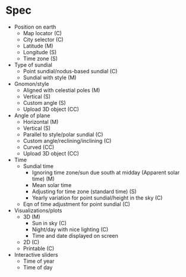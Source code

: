# Spec

- Position on earth
    - Map locator (C)
    - City selector (C)
    - Latitude (M)
    - Longitude (S)
    - Time zone (S)
- Type of sundial
    - Point sundial/nodus-based sundial (C)
    - Sundial with style (M)
- Gnomon/style
    - Aligned with celestial poles (M)
    - Vertical (S)
    - Custom angle (S)
    - Upload 3D object (CC)
- Angle of plane
    - Horizontal (M)
    - Vertical (S)
    - Parallel to style/polar sundial (C)
    - Custom angle/reclining/inclining (C)
    - Curved (CC)
    - Upload 3D object (CC)
- Time
    - Sundial time
        - Ignoring time zone/sun due south at midday (Apparent solar time) (M)
        - Mean solar time
        - Adjusting for time zone (standard time) (S)
        - Yearly variation for point sundial/height in the sky (C)
    - Eqn of time adjustment for point sundial (C)
- Visualizations/plots
    - 3D (M)
        - Sun in sky (C)
        - Night/day with nice lighting (C)
        - Time and date displayed on screen
    - 2D (C)
    - Printable (C)
- Interactive sliders
    - Time of year
    - Time of day